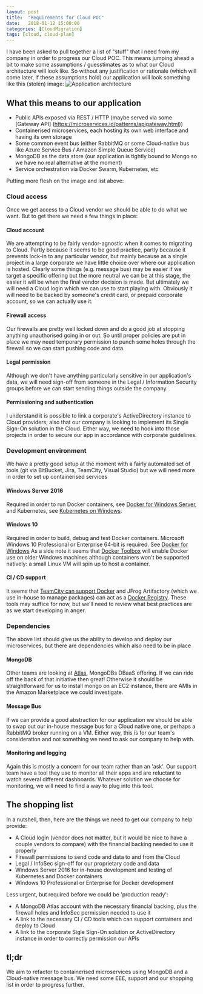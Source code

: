 ```yaml
---
layout: post
title:  "Requirements for Cloud POC"
date:   2018-01-12 15:00:00
categories: [CloudMigration]
tags: [cloud, cloud-plan]
---
```


I have been asked to pull together a list of "stuff" that I need from my company in order to progress our Cloud POC. This means jumping ahead a bit to make some assumptions / guesstimates as to what our Cloud architecture will look like. So without any justification or rationale (which will come later, if these assumptions hold) our application will look something like this (stolen) image:
![Application architecture](https://developer.xamarin.com/guides/xamarin-forms/enterprise-application-patterns/containerized-microservices/Images/microservicesarchitecturewitheventbus.png)

## What this means to our application
* Public APIs exposed via REST / HTTP (maybe served via some [Gateway API] (https://microservices.io/patterns/apigateway.html))
* Containerised microservices, each hosting its own web interface and having its own storage
* Some common event bus (either RabbitMQ or some Cloud-native bus like Azure Service Bus / Amazon Simple Queue Service)
* MongoDB as the data store (our application is tightly bound to Mongo so we have no real alternative at the moment)
* Service orchestration via Docker Swarm, Kubernetes, etc

Putting more flesh on the image and list above:
### Cloud access
Once we get access to a Cloud vendor we should be able to do what we want. But to get there we need a few things in place:
#### Cloud account
We are attempting to be fairly vendor-agnostic when it comes to migrating to Cloud. Partly because it seems to be good practice, partly because it prevents lock-in to any particular vendor, but mainly because as a single project in a large corporate we have little choice over where our application is hosted. Clearly some things (e.g. message bus) may be easier if we target a specific offering but the more neutral we can be at this stage, the easier it will be when the final vendor decision is made.
But ultimately we will need a Cloud login which we can use to start playing with. Obviously it will need to be backed by someone's credit card, or prepaid corporate account, so we can actually use it.
#### Firewall access
Our firewalls are pretty well locked down and do a good job at stopping anything unauthorised going in or out. So until proper policies are put in place we may need temporary permission to punch some holes through the firewall so we can start pushing code and data.
#### Legal permission
Although we don't have anything particularly sensitive in our application's data, we will need sign-off from someone in the Legal / Information Security groups before we can start sending things outside the company.
#### Permissioning and authentication
I understand it is possible to link a corporate's ActiveDirectory instance to Cloud providers; also that our company is looking to implement its Single Sign-On solution in the Cloud. Either way, we need to hook into those projects in order to secure our app in accordance with corporate guidelines.

### Development environment
We have a pretty good setup at the moment with a fairly automated set of tools (git via BitBucket, Jira, TeamCity, Visual Studio) but we will need more in order to set up containerised services
#### Windows Server 2016
Required in order to run Docker containers, see [Docker for Windows Server](https://www.docker.com/docker-windows-server), and Kubernetes, see [Kubernetes on Windows](https://docs.microsoft.com/en-us/virtualization/windowscontainers/kubernetes/getting-started-kubernetes-windows).
#### Windows 10
Required in order to build, debug and test Docker containers. Microsoft Windows 10 Professional or Enterprise 64-bit is required. See [Docker for Windows](https://www.docker.com/docker-windows)
As a side note it seems that [Docker Toolbox](https://docs.docker.com/toolbox/toolbox_install_windows/) will enable Docker use on older Windows machines although containers won't be supported natively: a small Linux VM will spin up to host a container.
#### CI / CD support
It seems that [TeamCity can support Docker](https://confluence.jetbrains.com/display/TCD10/Integrating+TeamCity+with+Docker) and JFrog Artifactory (which we use in-house to manage packages) can act as a [Docker Registry](https://www.jfrog.com/confluence/display/RTF/Docker+Registry). These tools may suffice for now, but we'll need to review what best practices are as we start developing in anger.


### Dependencies
The above list should give us the ability to develop and deploy our microservices, but there are dependencies which also need to be in place
#### MongoDB
Other teams are looking at [Atlas](https://www.mongodb.com/cloud/atlas), MongoDBs DBaaS offering. If we can ride off the back of that initiative then great! Otherwise it should be straightforward for us to install mongo  on an EC2 instance, there are AMIs in the Amazon Marketplace we could investigate.
#### Message Bus
If we can provide a good abstraction for our application we should be able to swap out our in-house message bus for a Cloud native one, or perhaps a RabbitMQ broker running on a VM. Either way, this is for our team's consideration and not something we need to ask our company to help with.
#### Monitoring and logging
Again this is mostly a concern for our team rather than an 'ask'. Our support team have a tool they use to monitor all their apps and are reluctant to watch several different dashboards. Whatever solution we choose for monitoring, we will need to find a way to plug into this tool.


## The shopping list
In a nutshell, then, here are the things we need to get our company to help provide:
* A Cloud login (vendor does not matter, but it would be nice to have a couple vendors to compare) with the financial backing needed to use it properly
* Firewall permissions to send code and data to and from the Cloud
* Legal / InfoSec sign-off for our proprietary code and data
* Windows Server 2016 for in-house development and testing of Kubernetes and Docker containers
* Windows 10 Professional or Enterprise for Docker development

Less urgent, but required before we could be 'production ready':
* A MongoDB Atlas account with the necessary financial backing, plus the firewall holes and InfoSec permission needed to use it
* A link to the necessary CI / CD tools which can support containers and deploy to Cloud
* A link to the corporate Sigle Sign-On solution or ActiveDirectory instance in order to correctly permission our APIs



## tl;dr
We aim to refactor to containerised microservices using MongoDB and a Cloud-native message bus. We need some £££, support and our shopping list in order to progress further.
